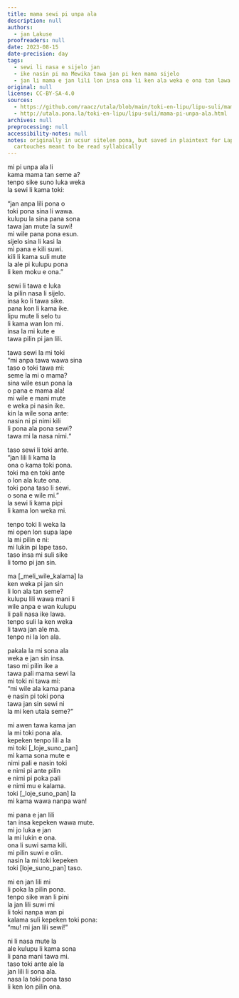 ```yaml
---
title: mama sewi pi unpa ala
description: null
authors:
  - jan Lakuse
proofreaders: null
date: 2023-08-15
date-precision: day
tags:
  - sewi li nasa e sijelo jan
  - ike nasin pi ma Mewika tawa jan pi ken mama sijelo
  - jan li mama e jan lili lon insa ona li ken ala weka e ona tan lawa
original: null
license: CC-BY-SA-4.0
sources:
  - https://github.com/raacz/utala/blob/main/toki-en-lipu/lipu-suli/mama-pi-unpa-ala.md
  - http://utala.pona.la/toki-en-lipu/lipu-suli/mama-pi-unpa-ala.html
archives: null
preprocessing: null
accessibility-notes: null
notes: originally in ucsur sitelen pona, but saved in plaintext for Lapo. text contains
  cartouches meant to be read syllabically
---
```


mi pi unpa ala li  
kama mama tan seme a?  
tenpo sike suno luka weka  
la sewi li kama toki:

“jan anpa lili pona o  
toki pona sina li wawa.  
kulupu la sina pana sona  
tawa jan mute la suwi!  
mi wile pana pona esun.  
sijelo sina li kasi la  
mi pana e kili suwi.  
kili li kama suli mute  
la ale pi kulupu pona  
li ken moku e ona.”

sewi li tawa e luka  
la pilin nasa li sijelo.  
insa ko li tawa sike.  
pana kon li kama ike.  
lipu mute li selo tu  
li kama wan lon mi.  
insa la mi kute e  
tawa pilin pi jan lili.

tawa sewi la mi toki  
“mi anpa tawa wawa sina  
taso o toki tawa mi:  
seme la mi o mama?  
sina wile esun pona la  
o pana e mama ala!  
mi wile e mani mute  
e weka pi nasin ike.  
kin la wile sona ante:  
nasin ni pi nimi kili   
li pona ala pona sewi?  
tawa mi la nasa nimi.“  

taso sewi li toki ante.   
“jan lili li kama la   
ona o kama toki pona.   
toki ma en toki ante  
o lon ala kute ona.   
toki pona taso li sewi.   
o sona e wile mi.”  
la sewi li kama pipi  
li kama lon weka mi.   

tenpo toki li weka la   
mi open lon supa lape  
la mi pilin e ni:  
mi lukin pi lape taso.   
taso insa mi suli sike  
li tomo pi jan sin.   

ma [_meli_wile_kalama] la   
ken weka pi jan sin  
li lon ala tan seme?  
kulupu lili wawa mani li   
wile anpa e wan kulupu  
li pali nasa ike lawa.  
tenpo suli la ken weka  
li tawa jan ale ma.  
tenpo ni la lon ala.   

pakala la mi sona ala   
weka e jan sin insa.  
taso mi pilin ike a  
tawa pali mama sewi la  
mi toki ni tawa mi:  
“mi wile ala kama pana  
e nasin pi toki pona   
tawa jan sin sewi ni   
la mi ken utala seme?”  

mi awen tawa kama jan   
la mi toki pona ala.  
kepeken tenpo lili a la  
mi toki [_loje_suno_pan]  
mi kama sona mute e  
nimi pali e nasin toki  
e nimi pi ante pilin   
e nimi pi poka pali   
e nimi mu e kalama.  
toki [_loje_suno_pan] la   
mi kama wawa nanpa wan!  

mi pana e jan lili   
tan insa kepeken wawa mute.  
mi jo luka e jan  
la mi lukin e ona.  
ona li suwi sama kili.    
mi pilin suwi e olin.   
nasin la mi toki kepeken  
toki [loje_suno_pan] taso.  

mi en jan lili mi   
li poka la pilin pona.   
tenpo sike wan li pini  
la jan lili suwi mi  
li toki nanpa wan pi  
kalama suli kepeken toki pona:   
“mu! mi jan lili sewi!”  

ni li nasa mute la  
ale kulupu li kama sona   
li pana mani tawa mi.     
taso toki ante ale la  
jan lili li sona ala.  
nasa la toki pona taso   
li ken lon pilin ona.